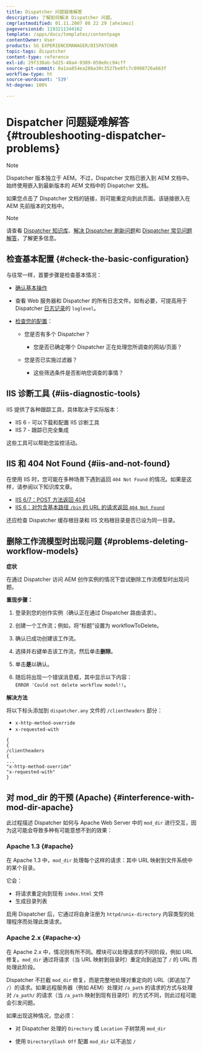 ```yaml
---
title: Dispatcher 问题疑难解答
description: 了解如何解决 Dispatcher 问题。
cmgrlastmodified: 01.11.2007 08 22 29 [aheimoz]
pageversionid: 1193211344162
template: /apps/docs/templates/contentpage
contentOwner: User
products: SG_EXPERIENCEMANAGER/DISPATCHER
topic-tags: dispatcher
content-type: reference
exl-id: 29f338ab-5d25-48a4-9309-058e0cc94cff
source-git-commit: 0a1aa854ea286a30c3527be8fc7c0998726a663f
workflow-type: ht
source-wordcount: '539'
ht-degree: 100%

---
```


# Dispatcher 问题疑难解答 {#troubleshooting-dispatcher-problems}

>[!NOTE]
>
>Dispatcher 版本独立于 AEM。不过，Dispatcher 文档已嵌入到 AEM 文档中。始终使用嵌入到最新版本的 AEM 文档中的 Dispatcher 文档。
>
>如果您点击了 Dispatcher 文档的链接，则可能重定向到此页面。该链接嵌入在 AEM 先前版本的文档中。

>[!NOTE]
>
>请查看 [Dispatcher 知识库](https://helpx.adobe.com/cn/experience-manager/kb/index/dispatcher.html)、[解决 Dispatcher 刷新问题](https://experienceleague.adobe.com/search.html?lang=zh-Hans#q=troubleshooting%20dispatcher%20flushing%20issues&amp;sort=relevancy&amp;f:el_product=[Experience%20Manager])和 [Dispatcher 常见问题解答](dispatcher-faq.md)，了解更多信息。

## 检查基本配置 {#check-the-basic-configuration}

与往常一样，首要步骤是检查基本情况：

* [确认基本操作](/help/using/dispatcher-configuration.md#confirming-basic-operation)
* 查看 Web 服务器和 Dispatcher 的所有日志文件。如有必要，可提高用于 Dispatcher [日志记录](/help/using/dispatcher-configuration.md#logging)的 `loglevel`。

* [检查您的配置](/help/using/dispatcher-configuration.md)：

   * 您是否有多个 Dispatcher？

      * 您是否已确定哪个 Dispatcher 正在处理您所调查的网站/页面？

   * 您是否已实施过滤器？

      * 这些筛选条件是否影响您调查的事情？

## IIS 诊断工具 {#iis-diagnostic-tools}

IIS 提供了各种跟踪工具，具体取决于实际版本：

* IIS 6 - 可以下载和配置 IIS 诊断工具
* IIS 7 - 跟踪已完全集成

这些工具可以帮助您监控活动。

## IIS 和 404 Not Found {#iis-and-not-found}

在使用 IIS 时，您可能在多种场景下遇到返回 `404 Not Found` 的情况。如果是这样，请参阅以下知识库文章。

* [IIS 6/7：POST 方法返回 404](https://helpx.adobe.com/cn/experience-manager/kb/IIS6IsapiFilters.html)
* [IIS 6：对包含基本路径 `/bin` 的 URL 的请求返回 `404 Not Found`](https://helpx.adobe.com/cn/experience-manager/kb/RequestsToBinDirectoryFailInIIS6.html)

还应检查 Dispatcher 缓存根目录和 IIS 文档根目录是否已设为同一目录。

## 删除工作流模型时出现问题 {#problems-deleting-workflow-models}

**症状**

在通过 Dispatcher 访问 AEM 创作实例的情况下尝试删除工作流模型时出现问题。

**重现步骤：**

1. 登录到您的创作实例（确认正在通过 Dispatcher 路由请求）。
1. 创建一个工作流；例如，将“标题”设置为 workflowToDelete。
1. 确认已成功创建该工作流。
1. 选择并右键单击该工作流，然后单击&#x200B;**删除**。

1. 单击&#x200B;**是**&#x200B;以确认。
1. 随后将出现一个错误消息框，其中显示以下内容：\
   `ERROR 'Could not delete workflow model!!`。

**解决方法**

将以下标头添加到 `dispatcher.any` 文件的 `/clientheaders` 部分：

* `x-http-method-override`
* `x-requested-with`

```
{  
{  
/clientheaders  
{  
...  
"x-http-method-override"  
"x-requested-with"  
}
```

## 对 mod_dir 的干预 (Apache) {#interference-with-mod-dir-apache}

此过程描述 Dispatcher 如何与 Apache Web Server 中的 `mod_dir` 进行交互，因为这可能会导致多种有可能意想不到的效果：

### Apache 1.3 {#apache}

在 Apache 1.3 中，`mod_dir` 处理每个这样的请求：其中 URL 映射到文件系统中的某个目录。

它会：

* 将请求重定向到现有 `index.html` 文件
* 生成目录列表

启用 Dispatcher 后，它通过将自身注册为 `httpd/unix-directory` 内容类型的处理程序而处理此类请求。

### Apache 2.x {#apache-x}

在 Apache 2.x 中，情况则有所不同。模块可以处理请求的不同阶段，例如 URL 修复。`mod_dir` 通过将请求（当 URL 映射到目录时）重定向到追加了 `/` 的 URL 而处理此阶段。

Dispatcher 不拦截 `mod_dir` 修复，而是完整地处理对重定向的 URL（即追加了 `/`）的请求。如果远程服务器（例如 AEM）处理对 `/a_path` 的请求的方式与处理对 `/a_path/` 的请求（当 `/a_path` 映射到现有目录时）的方式不同，则此过程可能会引发问题。

如果出现这种情况，您必须：

* 对 Dispatcher 处理的 `Directory` 或 `Location` 子树禁用 `mod_dir`

* 使用 `DirectorySlash Off` 配置 `mod_dir` 以不追加 `/`
